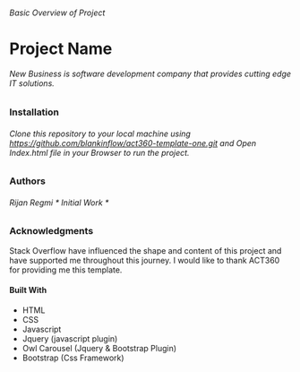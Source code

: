 
###### Basic Overview of Project


# Project Name
###### New Business is software development company that provides cutting edge IT  solutions.

### Installation
###### Clone this repository to your local machine using https://github.com/blankinflow/act360-template-one.git and Open Index.html file in your Browser to run the project.



### Authors
###### Rijan Regmi * Initial Work *

### Acknowledgments

Stack Overflow have influenced the shape and content of this project and have supported me throughout this journey. I would like to thank ACT360 for providing me this template.


#### Built With
* HTML  
* CSS
* Javascript  
* Jquery (javascript plugin)
* Owl Carousel (Jquery &  Bootstrap Plugin)
* Bootstrap (Css Framework)
